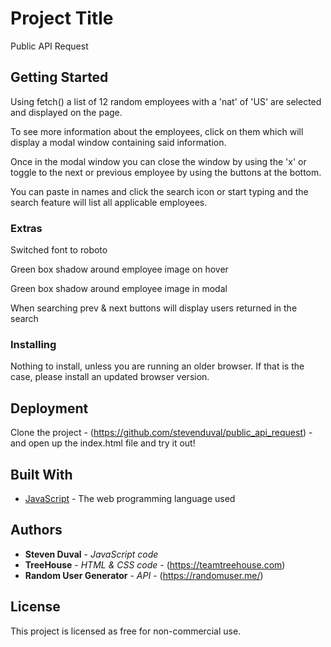 # Project Title

Public API Request

## Getting Started

Using fetch() a list of 12 random employees with a 'nat' of 'US' are selected and displayed on the page.

To see more information about the employees, click on them which will display a modal window containing said information.

Once in the modal window you can close the window by using the 'x' or toggle to the next or previous employee by using the buttons at the bottom.

You can paste in names and click the search icon or start typing and the search feature will list all applicable employees.

### Extras

Switched font to roboto

Green box shadow around employee image on hover

Green box shadow around employee image in modal

When searching prev & next buttons will display users returned in the search


### Installing

Nothing to install, unless you are running an older browser.  If that is the case, please install an updated browser version.

## Deployment

Clone the project - (https://github.com/stevenduval/public_api_request) -  and open up the index.html file and try it out!

## Built With

* [JavaScript](https://developer.mozilla.org/en-US/docs/Web/JavaScript) - The web programming language used

## Authors

* **Steven Duval** - *JavaScript code*
* **TreeHouse** - *HTML & CSS code* - (https://teamtreehouse.com)
* **Random User Generator** - *API* - (https://randomuser.me/)

## License

This project is licensed as free for non-commercial use.

